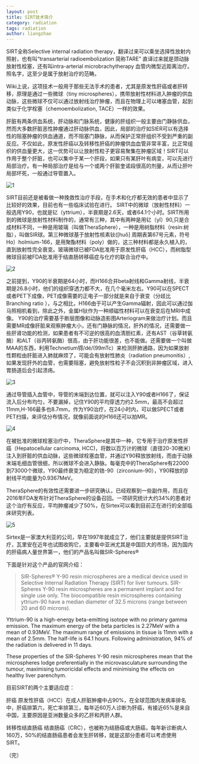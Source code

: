 ```yaml
---
layout: post
title: SIRT技术简介
category: radiation
tags: radiation
author: liangzhao
---
```

SIRT全称Selective internal radiation therapy，翻译过来可以乘坐选择性放射内照射，也有叫“transarterial radioembolization 简称TARE” 直译过来就是颈动脉放射性栓塞，还有叫intra-arterial microbrachytherapy 血管内微型近距离治疗。照名字，这至少是属于放射治疗的范畴。

Wiki上说，这项技术一般用于那些无法手术的患者，尤其是原发性肝癌或者肝转移，原理是通过一些微球（tiny microspheres），携带放射性材料进入肿瘤的供血动脉，这些微球不仅可以通过放射线治疗肿瘤，而且在物理上可以堵塞血管，起到类似于化学栓塞（chemoembolization, TACE）一样的效果。


肝脏有两条供血系统，肝动脉和门脉系统，健康的肝组织一般主要由门静脉供血，然而大多数肝脏恶性肿瘤通过肝动脉供血，因此，局部的治疗如SIER可以有选择性的阻塞肿瘤的供血通道，而不阻塞门静脉，从而保护正常肝组织不受到严重的副反应。不仅如此，原发性肝癌以及转移性肝癌的肿瘤供血血管非常丰富，比正常组织的供血量更大，这一优势可以让放射性粒子更容易聚集在肿瘤区域！SIRT可以作用于整个肝脏，也可以集中于某一个肝段，如果只有某肝叶有病变，可以先进行局部治疗。有一种局部治疗是给与一个或两个肝脏奎诺段很高的剂量，从而让肝叶局部坏死，一般通过导管置入。

<span class="imgcenter">![1][1]</span>

SIRT目前还是被看做一种挽救性治疗手段，在手术和化疗都无效的患者中显示了比较好的效果，目前也有一些临床试验在进行。
SIRT中的微球（放射性材料）一般选用Y90，也就是钇（yttrium），半衰期是2.6天，或者64.1个小时。SIRT所用到的微球是放射性材料制作的，通常有三种，其中有两种是用钇（yǐ）90,只是合成材料不同，一种是用玻璃（叫做TheraSphere），一种是用树脂材料（resin:树脂），叫做SIR球。第三种微球基于放射性核素钬([huǒ] 周期表第67号元素，符号 Ho）holmium-166，是用聚酯材料（poly）做的，这三种材料都是永久植入的，直到放射性完全衰变。玻璃微球已被FDA批准用于原发性肝癌（HCC），而树脂型微球目前被FDA批准用于结直肠转移癌症与化疗的联合治疗中。

<span class="imgcenter">![2][2]</span>

之前提到，Y90的半衰期是64小时，而H166合并beta射线和Gamma射线，半衰期是26.8小时，他们的组织穿透力都不大，在几个毫米左右。Y90可以在SPECT或者PET下成像，PET成像需要的正电子一部分就是来自于衰变（分歧比 Branching ratio ），与之相比，H166由于可以产生Gamma辐射，因此可以通过伽马照相机看到，除此之外，金属H钬作为一种顺磁性材料可以在衰变后在MRI中成像。
Y90的治疗需要基于断层图像和动脉造影图Arteriogram来做治疗计划。而且需要MR成像肝脏来观察肿瘤大小，还有门静脉的情况，肝外的情况，还需要做一些肝肾功能的检测，如果患者有不可逆的很高的血清胆红素，还有AST（谷草转氨酶）和ALT（谷丙转氨酶）很高，由于肝功能很差，也不能做。还需要做一个叫做MAA的东西，利用Technetium锝/dé/(99mTc）来检测肝肺通路，因为如果放射性颗粒由肝脏进入肺就麻烦了，可能会有放射性肺炎（radiation pneumonitis）,如果发现肝外的血管，也需要阻塞，避免放射性粒子不会沉积到非肿瘤区域，进入胃肠道后会引起溃疡。

<span class="imgcenter">![3][3]</span>

通过导管插入血管中，导管的末端到达位置，就可以注入Y90或者H166了，保证流入后分布均匀，不要漏掉，记住Y90的平均穿透力约2.5mm，最高不会超过11mm,H-166最多也8.7mm，作为Y90治疗，在24小时内，可以做SPECT或者PET扫描，来评估分布情况，就像前面说的H166还可以拍MR。

<span class="imgcenter">![4][4]</span>

在被批准的微球栓塞治疗中，TheraSphere是其中一种，它专用于治疗原发性肝癌（Hepatocellular carcinoma, HCC)，将数以百万计的微球（直径20-30微米）注入到肝脏的供血动脉，这些微球栓塞血管，并通过Y90释放放射线，而由于动脉末端毛细血管很细，所以微球不会进入静脉。每毫克中的TheraSphere有22000到73000个微球，Y90最终衰变为稳定的锆-90（zirconium-90），Y90释放的β射线平均能量为0.9367MeV。

TheraSphere的有效性还需要进一步研究确认，已经观察到一些副作用，而且在2016年FDA发布针对TheraSphere的设备召回。一项研究统计大约34%的患者对这个治疗有反应，平均肿瘤减少了50%，在Sirtex可以看到目前正在进行的全部临床研究列表。

<span class="imgcenter">![5][5]</span>

Sirtex是一家澳大利亚的公司，早在1997年就成立了，他们主要就是提供SIRT治疗，瓦里安在近年也试图收购它，主要看中亚洲尤其是中国巨大的市场，因为国内的肝癌病人量世界第一，他们的产品名叫做SIR-Spheres®

下面是针对这个产品的官网介绍：

> SIR-Spheres® Y-90 resin microspheres are a medical device used in Selective Internal Radiation Therapy (SIRT) for liver tumours. SIR-Spheres Y-90 resin microspheres are a permanent implant and for single use only. The biocompatible resin microspheres containing yttrium-90 have a median diameter of 32.5 microns (range between 20 and 60 microns).

Yttrium-90 is a high-energy beta-emitting isotope with no primary gamma emission. The maximum energy of the beta particles is 2.27MeV with a mean of 0.93MeV. The maximum range of emissions in tissue is 11mm with a mean of 2.5mm. The half-life is 64.1 hours.  Following administration, 94% of the radiation is delivered in 11 days.

These properties of the SIR-Spheres Y-90 resin microspheres mean that the microspheres lodge preferentially in the microvasculature surrounding the tumour, maximising tumoricidal effects and minimising the effects on healthy liver parenchym.

目前SIRT的两个主要适应症：

肝癌
原发性肝癌（HCC）在成人肝脏肿瘤中占90%，在全球范围内发病率排名中，肝癌排第六，死亡率排第三，每年近60万人诊断为肝癌，有接近65%是来自中国，主要原因是亚洲数量众多的乙肝和丙肝人群。

转移性结直肠癌
结直肠癌（CRC），也被称为结肠癌或大肠癌，每年新诊断病人160万，50%的结直肠癌患者会发生肝转移，就是这部分患者可以考虑使用SIRT。

[1]: http://pska78ykk.bkt.clouddn.com/sirt1.png
[2]: http://pska78ykk.bkt.clouddn.com/sirt2.png
[3]: http://pska78ykk.bkt.clouddn.com/sirt3.png
[4]: http://pska78ykk.bkt.clouddn.com/sirt4.png
[5]: http://pska78ykk.bkt.clouddn.com/sirt5.png



（完）